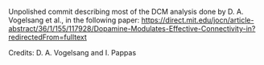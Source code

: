 Unpolished commit describing most of the DCM analysis done by D. A. Vogelsang et al., in the following paper: https://direct.mit.edu/jocn/article-abstract/36/1/155/117928/Dopamine-Modulates-Effective-Connectivity-in?redirectedFrom=fulltext

Credits: D. A. Vogelsang and I. Pappas
